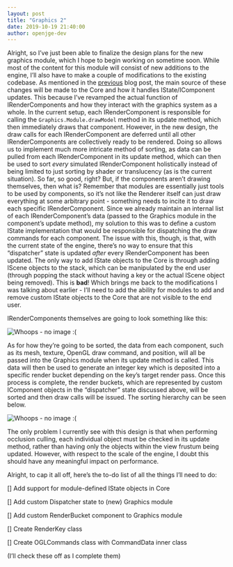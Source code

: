 ```yaml
---
layout: post
title: "Graphics 2"
date: 2019-10-19 21:40:00
author: openjge-dev
---
```

Alright, so I’ve just been able to finalize the design plans for the new graphics module, which I hope to begin working on sometime soon. While most of the content for this module will consist of new additions to the engine, I’ll also have to make a couple of modifications to the existing codebase. As mentioned in the [previous](https://www.openjge.org/blog/one-step-forward/) blog post, the main source of these changes will be made to the Core and how it handles IState/IComponent updates. This because I’ve revamped the actual function of IRenderComponents and how they interact with the graphics system as a whole. In the current setup, each IRenderComponent is responsible for calling the `Graphics.Module.drawModel` method in its update method, which then immediately draws that component. However, in the new design, the draw calls for each IRenderComponent are deferred until all other IRenderComponents are collectively ready to be rendered. Doing so allows us to implement much more intricate method of sorting, as data can be pulled from each IRenderComponent in its update method, which can then be used to sort *every* simulated IRenderComponent holistically instead of being limited to just sorting by shader or translucency (as is the current situation). So far, so good, right? But, if the components aren’t drawing themselves, then what is? Remember that modules are essentially just tools to be used by components, so it’s not like the Renderer itself can just draw everything at some arbitrary point - something needs to incite it to draw each specific IRenderComponent. Since we already maintain an internal list of each IRenderComponent’s data (passed to the Graphics module in the component’s update method), my solution to this was to define a custom IState implementation that would be responsible for dispatching the draw commands for each component. The issue with this, though, is that, with the current state of the engine, there’s no way to ensure that this “dispatcher” state is updated *after* every IRenderComponent has been updated. The only way to add IState objects to the Core is through adding IScene objects to the stack, which can be manipulated by the end user (through popping the stack without having a key or the actual IScene object being removed). This is **bad**! Which brings me back to the modifications I was talking about earlier - I’ll need to add the ability for modules to add and remove custom IState objects to the Core that are not visible to the end user.

IRenderComponents themselves are going to look something like this:

![Whoops - no image :(](https://openjge.github.io/OpenJGE2D-Website/img/posts/Graphics-Component.jpg "New IRenderComponent Structure")

As for how they’re going to be sorted, the data from each component, such as its mesh, texture, OpenGL draw command, and position, will all be passed into the Graphics module when its update method is called. This data will then be used to generate an integer key which is deposited into a specific render bucket depending on the key’s target render pass. Once this process is complete, the render buckets, which are represented by custom IComponent objects in the “dispatcher” state discussed above, will be sorted and then draw calls will be issued. The sorting hierarchy can be seen below.

![Whoops - no image :(](https://openjge.github.io/OpenJGE2D-Website/img/posts/Graphics-Sorting.jpg "Sorting Hierarchy")

The only problem I currently see with this design is that when performing occlusion culling, each individual object must be checked in its update method, rather than having only the objects within the view frustum being updated. However, with respect to the scale of the engine, I doubt this should have any meaningful impact on performance.

Alright, to cap it all off, here’s the to-do list of all the things I’ll need to do:

[] Add support for module-defined IState objects in Core

[] Add custom Dispatcher state to (new) Graphics module

[] Add custom RenderBucket component to Graphics module

[] Create RenderKey class

[] Create OGLCommands class with CommandData inner class

(I’ll check these off as I complete them)
